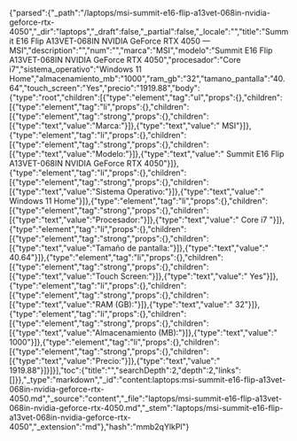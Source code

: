 {"parsed":{"_path":"/laptops/msi-summit-e16-flip-a13vet-068in-nvidia-geforce-rtx-4050","_dir":"laptops","_draft":false,"_partial":false,"_locale":"","title":"Summit E16 Flip A13VET-068IN NVIDIA GeForce RTX 4050 — MSI","description":"","num":"","marca":"MSI","modelo":"Summit E16 Flip A13VET-068IN NVIDIA GeForce RTX 4050","procesador":"Core i7","sistema_operativo":"Windows 11 Home","almacenamiento_mb":"1000","ram_gb":"32","tamano_pantalla":"40.64","touch_screen":"Yes","precio":"1919.88","body":{"type":"root","children":[{"type":"element","tag":"ul","props":{},"children":[{"type":"element","tag":"li","props":{},"children":[{"type":"element","tag":"strong","props":{},"children":[{"type":"text","value":"Marca:"}]},{"type":"text","value":" MSI"}]},{"type":"element","tag":"li","props":{},"children":[{"type":"element","tag":"strong","props":{},"children":[{"type":"text","value":"Modelo:"}]},{"type":"text","value":" Summit E16 Flip A13VET-068IN NVIDIA GeForce RTX 4050"}]},{"type":"element","tag":"li","props":{},"children":[{"type":"element","tag":"strong","props":{},"children":[{"type":"text","value":"Sistema Operativo:"}]},{"type":"text","value":" Windows 11 Home"}]},{"type":"element","tag":"li","props":{},"children":[{"type":"element","tag":"strong","props":{},"children":[{"type":"text","value":"Procesador:"}]},{"type":"text","value":" Core i7 "}]},{"type":"element","tag":"li","props":{},"children":[{"type":"element","tag":"strong","props":{},"children":[{"type":"text","value":"Tamaño de pantalla:"}]},{"type":"text","value":" 40.64"}]},{"type":"element","tag":"li","props":{},"children":[{"type":"element","tag":"strong","props":{},"children":[{"type":"text","value":"Touch Screen:"}]},{"type":"text","value":" Yes"}]},{"type":"element","tag":"li","props":{},"children":[{"type":"element","tag":"strong","props":{},"children":[{"type":"text","value":"RAM (GB):"}]},{"type":"text","value":" 32"}]},{"type":"element","tag":"li","props":{},"children":[{"type":"element","tag":"strong","props":{},"children":[{"type":"text","value":"Almacenamiento (MB):"}]},{"type":"text","value":" 1000"}]},{"type":"element","tag":"li","props":{},"children":[{"type":"element","tag":"strong","props":{},"children":[{"type":"text","value":"Precio:"}]},{"type":"text","value":" 1919.88"}]}]}],"toc":{"title":"","searchDepth":2,"depth":2,"links":[]}},"_type":"markdown","_id":"content:laptops:msi-summit-e16-flip-a13vet-068in-nvidia-geforce-rtx-4050.md","_source":"content","_file":"laptops/msi-summit-e16-flip-a13vet-068in-nvidia-geforce-rtx-4050.md","_stem":"laptops/msi-summit-e16-flip-a13vet-068in-nvidia-geforce-rtx-4050","_extension":"md"},"hash":"mmb2qYlkPl"}